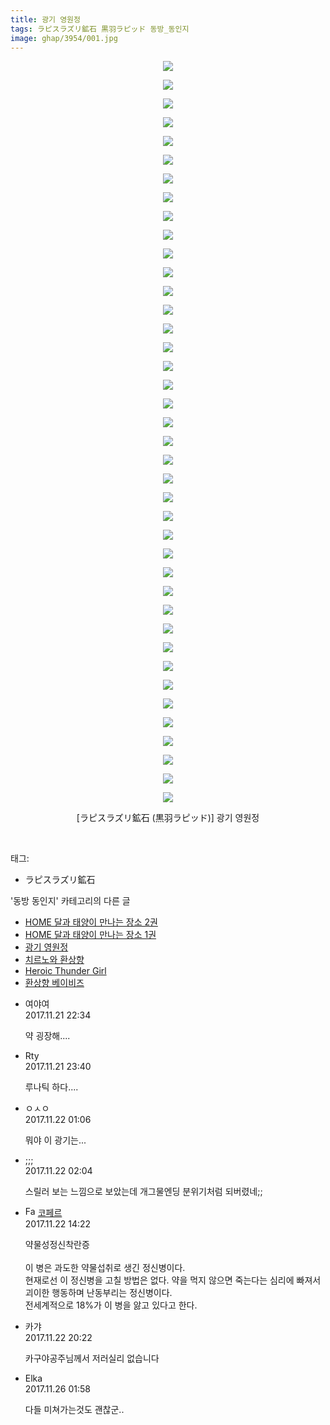 ```yaml
---
title: 광기 영원정
tags: ラピスラズリ鉱石 黒羽ラピッド 동방_동인지
image: ghap/3954/001.jpg
---
```

<div class="article">
<p style="text-align: center; clear: none; float: none;"><img src="{{ site.nasurl }}/ghap/3954/001.jpg"/></p>
<p style="text-align: center; clear: none; float: none;"><img src="{{ site.nasurl }}/ghap/3954/002.jpg"/></p>
<p style="text-align: center; clear: none; float: none;"><img src="{{ site.nasurl }}/ghap/3954/003.jpg"/></p>
<p style="text-align: center; clear: none; float: none;"><img src="{{ site.nasurl }}/ghap/3954/004.jpg"/></p>
<p style="text-align: center; clear: none; float: none;"><img src="{{ site.nasurl }}/ghap/3954/005.jpg"/></p>
<p style="text-align: center; clear: none; float: none;"><img src="{{ site.nasurl }}/ghap/3954/006.jpg"/></p>
<p style="text-align: center; clear: none; float: none;"><img src="{{ site.nasurl }}/ghap/3954/007.jpg"/></p>
<p style="text-align: center; clear: none; float: none;"><img src="{{ site.nasurl }}/ghap/3954/008.jpg"/></p>
<p style="text-align: center; clear: none; float: none;"><img src="{{ site.nasurl }}/ghap/3954/009.jpg"/></p>
<p style="text-align: center; clear: none; float: none;"><img src="{{ site.nasurl }}/ghap/3954/010.jpg"/></p>
<p style="text-align: center; clear: none; float: none;"><img src="{{ site.nasurl }}/ghap/3954/011.jpg"/></p>
<p style="text-align: center; clear: none; float: none;"><img src="{{ site.nasurl }}/ghap/3954/012.jpg"/></p>
<p style="text-align: center; clear: none; float: none;"><img src="{{ site.nasurl }}/ghap/3954/013.jpg"/></p>
<p style="text-align: center; clear: none; float: none;"><img src="{{ site.nasurl }}/ghap/3954/014.jpg"/></p>
<p style="text-align: center; clear: none; float: none;"><img src="{{ site.nasurl }}/ghap/3954/015.jpg"/></p>
<p style="text-align: center; clear: none; float: none;"><img src="{{ site.nasurl }}/ghap/3954/016.jpg"/></p>
<p style="text-align: center; clear: none; float: none;"><img src="{{ site.nasurl }}/ghap/3954/017.jpg"/></p>
<p style="text-align: center; clear: none; float: none;"><img src="{{ site.nasurl }}/ghap/3954/018.jpg"/></p>
<p style="text-align: center; clear: none; float: none;"><img src="{{ site.nasurl }}/ghap/3954/019.jpg"/></p>
<p style="text-align: center; clear: none; float: none;"><img src="{{ site.nasurl }}/ghap/3954/020.jpg"/></p>
<p style="text-align: center; clear: none; float: none;"><img src="{{ site.nasurl }}/ghap/3954/021.jpg"/></p>
<p style="text-align: center; clear: none; float: none;"><img src="{{ site.nasurl }}/ghap/3954/022.jpg"/></p>
<p style="text-align: center; clear: none; float: none;"><img src="{{ site.nasurl }}/ghap/3954/023.jpg"/></p>
<p style="text-align: center; clear: none; float: none;"><img src="{{ site.nasurl }}/ghap/3954/024.jpg"/></p>
<p style="text-align: center; clear: none; float: none;"><img src="{{ site.nasurl }}/ghap/3954/025.jpg"/></p>
<p style="text-align: center; clear: none; float: none;"><img src="{{ site.nasurl }}/ghap/3954/026.jpg"/></p>
<p style="text-align: center; clear: none; float: none;"><img src="{{ site.nasurl }}/ghap/3954/027.jpg"/></p>
<p style="text-align: center; clear: none; float: none;"><img src="{{ site.nasurl }}/ghap/3954/028.jpg"/></p>
<p style="text-align: center; clear: none; float: none;"><img src="{{ site.nasurl }}/ghap/3954/029.jpg"/></p>
<p style="text-align: center; clear: none; float: none;"><img src="{{ site.nasurl }}/ghap/3954/030.jpg"/></p>
<p style="text-align: center; clear: none; float: none;"><img src="{{ site.nasurl }}/ghap/3954/031.jpg"/></p>
<p style="text-align: center; clear: none; float: none;"><img src="{{ site.nasurl }}/ghap/3954/032.jpg"/></p>
<p style="text-align: center; clear: none; float: none;"><img src="{{ site.nasurl }}/ghap/3954/033.jpg"/></p>
<p style="text-align: center; clear: none; float: none;"><img src="{{ site.nasurl }}/ghap/3954/034.jpg"/></p>
<p style="text-align: center; clear: none; float: none;"><img src="{{ site.nasurl }}/ghap/3954/035.jpg"/></p>
<p style="text-align: center; clear: none; float: none;"><img src="{{ site.nasurl }}/ghap/3954/036.jpg"/></p>
<p style="text-align: center; clear: none; float: none;"><img src="{{ site.nasurl }}/ghap/3954/037.jpg"/></p>
<p style="text-align: center; clear: none; float: none;"><img src="{{ site.nasurl }}/ghap/3954/038.jpg"/></p>
<p style="text-align: center; clear: none; float: none;"><img src="{{ site.nasurl }}/ghap/3954/039.jpg"/></p>
<p style="text-align: center; clear: none; float: none;"><img src="{{ site.nasurl }}/ghap/3954/040.jpg"/></p>
<p style="text-align: center; clear: none; float: none;">[ラピスラズリ鉱石 (黒羽ラピッド)] 광기 영원정</p>
<p><br/></p>
</div><div class="tagTrail">
<p>태그: </p>
<ul>
<li>ラピスラズリ鉱石</li>
</ul>
</div><div class="another">
<p>'동방 동인지' 카테고리의 다른 글</p>
<ul>
<li><a href="/2017-11-25-ghap_3970">HOME 달과 태양이 만나는 장소 2권</a></li>
<li><a href="/2017-11-24-ghap_3959">HOME 달과 태양이 만나는 장소 1권</a></li>
<li><a href="/2017-11-21-ghap_3954">광기 영원정</a></li>
<li><a href="/2017-11-21-ghap_3953">치르노와 환상향</a></li>
<li><a href="/2017-11-19-ghap_3952">Heroic Thunder Girl</a></li>
<li><a href="/2017-11-12-ghap_3950">환상향 베이비즈</a></li>
</ul>
</div><div class="cb_module cb_fluid">
<div class="cb_wrt cb_profile">
<div class="comment">
<ul>
<li class="cb_thumb_off" id="comment15134616">
<div class="cb_comment_area">
<div class="cb_info_area">
<div class="cb_section">
<span class="cb_nick_name">여야여</span>
</div>
<div class="cb_section">
<span class="cb_date">2017.11.21 22:34 </span>
</div>
</div>
<div class="cb_dsc_comment">
<p class="cb_dsc">
											약 굉장해....
										</p>
</div>
</div></li>
<li class="cb_thumb_off" id="comment15134657">
<div class="cb_comment_area">
<div class="cb_info_area">
<div class="cb_section">
<span class="cb_nick_name">Rty</span>
</div>
<div class="cb_section">
<span class="cb_date">2017.11.21 23:40 </span>
</div>
</div>
<div class="cb_dsc_comment">
<p class="cb_dsc">
											루나틱 하다....
										</p>
</div>
</div></li>
<li class="cb_thumb_off" id="comment15134733">
<div class="cb_comment_area">
<div class="cb_info_area">
<div class="cb_section">
<span class="cb_nick_name">ㅇㅅㅇ</span>
</div>
<div class="cb_section">
<span class="cb_date">2017.11.22 01:06 </span>
</div>
</div>
<div class="cb_dsc_comment">
<p class="cb_dsc">
											뭐야 이 광기는...
										</p>
</div>
</div></li>
<li class="cb_thumb_off" id="comment15134778">
<div class="cb_comment_area">
<div class="cb_info_area">
<div class="cb_section">
<span class="cb_nick_name">;;;</span>
</div>
<div class="cb_section">
<span class="cb_date">2017.11.22 02:04 </span>
</div>
</div>
<div class="cb_dsc_comment">
<p class="cb_dsc">
											스릴러 보는 느낌으로 보았는데 개그물엔딩 분위기처럼 되버렸네;;
										</p>
</div>
</div></li>
<li class="cb_thumb_off" id="comment15135091">
<div class="cb_comment_area">
<div class="cb_info_area">
<div class="cb_section">
<span class="cb_nick_name"><img alt="Favicon of http://blog.naver.com/berpo77/221141309481" height="16" onerror="this.onerror=null;this.parentNode.removeChild(this)" src="http://blog.naver.com/favicon.ico" width="16"/> <a href="http://blog.naver.com/berpo77/221141309481" onclick="return openLinkInNewWindow(this)">코페르</a></span>
</div>
<div class="cb_section">
<span class="cb_date">2017.11.22 14:22 </span>
</div>
</div>
<div class="cb_dsc_comment">
<p class="cb_dsc">
											약물성정신착란증 <br/>
<br/>
이 병은 과도한 약물섭취로 생긴 정신병이다. <br/>
현재로선 이 정신병을 고칠 방법은 없다.  약을 먹지 않으면 죽는다는 심리에 빠져서 괴이한 행동하며 난동부리는 정신병이다.<br/>
전세계적으로 18%가 이 병을 앓고 있다고 한다. 
										</p>
</div>
</div></li>
<li class="cb_thumb_off" id="comment15135318">
<div class="cb_comment_area">
<div class="cb_info_area">
<div class="cb_section">
<span class="cb_nick_name">카갸</span>
</div>
<div class="cb_section">
<span class="cb_date">2017.11.22 20:22 </span>
</div>
</div>
<div class="cb_dsc_comment">
<p class="cb_dsc">
											카구야공주님께서 저러실리 없습니다
										</p>
</div>
</div></li>
<li class="cb_thumb_off" id="comment15137513">
<div class="cb_comment_area">
<div class="cb_info_area">
<div class="cb_section">
<span class="cb_nick_name">Elka</span>
</div>
<div class="cb_section">
<span class="cb_date">2017.11.26 01:58 </span>
</div>
</div>
<div class="cb_dsc_comment">
<p class="cb_dsc">
											다들 미쳐가는것도 괜찮군..
										</p>
</div>
</div></li>
</ul>
</div>
</div><!-- commentList close -->
</div>